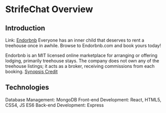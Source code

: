 # StrifeChat Overview
## Introduction
Link: [Endorbnb](https://endorbnb.herokuapp.com/)
Everyone has an inner child that deserves to rent a treehouse once in awhile.
Browse to Endorbnb.com and book yours today!

Endorbnb is an MIT licensed online marketplace for arranging or offering lodging, primarily treehouse stays. The company does not own any of the treehouse listings; it acts as a broker, receiving commissions from each booking. [Synopsis Credit](https://en.wikipedia.org/wiki/Airbnb)

## Technologies
Database Management: MongoDB
Front-end Development: React, HTML5, CSS4, JS ES6
Back-end Development: Express
